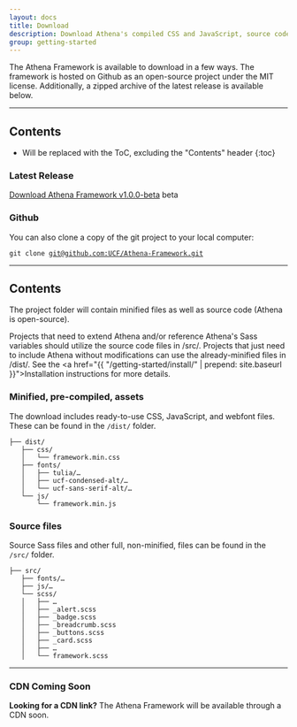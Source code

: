 ```yaml
---
layout: docs
title: Download
description: Download Athena's compiled CSS and JavaScript, source code, or include it with your favorite package manager.
group: getting-started
---
```


The Athena Framework is available to download in a few ways. The framework is hosted on Github as an open-source project under the MIT license. Additionally, a zipped archive of the latest release is available below.

___

## Contents

* Will be replaced with the ToC, excluding the "Contents" header
{:toc}

### Latest Release
<a href="https://github.com/UCF/Athena-Framework/archive/v1.0.0-beta.zip">Download Athena Framework v1.0.0-beta</a> <span class="badge badge-primary">beta</span>

### Github
You can also clone a copy of the git project to your local computer:

<pre><code>git clone <a href="https://github.com/UCF/Athena-Framework/">git@github.com:UCF/Athena-Framework.git</a></code></pre>

___

## Contents
The project folder will contain minified files as well as source code (Athena is open-source).

Projects that need to extend Athena and/or reference Athena's Sass variables should utilize the source code files in /src/. Projects that just need to include Athena without modifications can use the already-minified files in /dist/. See the <a href="{{ "/getting-started/install/" | prepend: site.baseurl }}">Installation instructions</a> for more details.

### Minified, pre-compiled, assets
The download includes ready-to-use CSS, JavaScript, and webfont files. These can be found in the <code>/dist/</code> folder.

<pre><code>├── dist/
   ├── css/
   │   └── framework.min.css
   ├── fonts/
   │   ├── tulia/…
   │   ├── ucf-condensed-alt/…
   │   └── ucf-sans-serif-alt/…
   └── js/
       └── framework.min.js
</code></pre>

### Source files

Source Sass files and other full, non-minified, files can be found in the <code>/src/</code> folder.

<pre><code>├── src/
   ├── fonts/…
   ├── js/…
   └── scss/
   │   ├── …
   │   ├── _alert.scss
   │   ├── _badge.scss
   │   ├── _breadcrumb.scss
   │   ├── _buttons.scss
   │   ├── _card.scss
   │   ├── …
   │   └── framework.scss
</code></pre>

___

### CDN Coming Soon
**Looking for a CDN link?** The Athena Framework will be available through a CDN soon.
